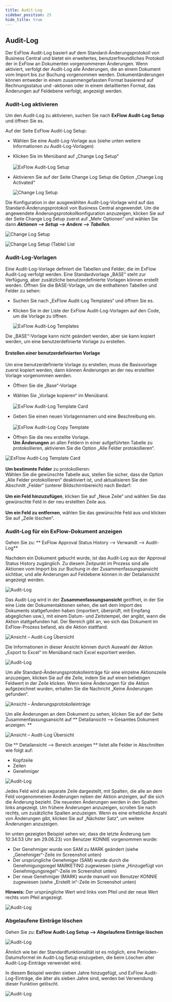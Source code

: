```yaml
---
title: Audit-Log
sidebar_position: 25
hide_title: true
---
```

## Audit-Log
Der ExFlow Audit-Log basiert auf dem Standard-Änderungsprotokoll von Business Central und bietet ein erweitertes, benutzerfreundliches Protokoll der in ExFlow an Dokumenten vorgenommenen Änderungen. Wenn aktiviert, verfolgt der Audit-Log alle Änderungen, die an einem Dokument vom Import bis zur Buchung vorgenommen werden. Dokumentänderungen können entweder in einem zusammengefassten Format basierend auf Rechnungsstatus und -aktionen oder in einem detaillierten Format, das Änderungen auf Feldebene verfolgt, angezeigt werden.

### Audit-Log aktivieren
Um den Audit-Log zu aktivieren, suchen Sie nach **ExFlow Audit-Log Setup** und öffnen Sie es.

Auf der Seite ExFlow Audit-Log Setup:

* Wählen Sie eine Audit-Log-Vorlage aus (siehe unten weitere Informationen zu Audit-Log-Vorlagen)
* Klicken Sie im Menüband auf „Change Log Setup“<br/><br/>
    ![ExFlow Audit-Log Setup](@site/static/img/media/audit-log-setup-001.png)<br/>

* Aktivieren Sie auf der Seite Change Log Setup die Option „Change Log Activated“<br/>

    ![Change Log Setup](@site/static/img/media/change-log-setup-001.png)

Die Konfiguration in der ausgewählten Audit-Log-Vorlage wird auf das Standard-Änderungsprotokoll von Business Central angewendet. Um die angewendete Änderungsprotokollkonfiguration anzuzeigen, klicken Sie auf der Seite Change Log Setup zuerst auf „Mehr Optionen“ und wählen Sie dann ***Aktionen --> Setup --> Andere --> Tabellen***.

![Change Log Setup](@site/static/img/media/change-log-setup-002.png)

![Change Log Setup (Table) List](@site/static/img/media/change-log-setup-table-list-001.png)

### Audit-Log-Vorlagen
Eine Audit-Log-Vorlage definiert die Tabellen und Felder, die im ExFlow Audit-Log verfolgt werden. Eine Standardvorlage „BASE“ steht zur Verfügung, aber zusätzliche benutzerdefinierte Vorlagen können erstellt werden. Öffnen Sie die BASE-Vorlage, um die enthaltenen Tabellen und Felder zu sehen:
* Suchen Sie nach „ExFlow Audit-Log Templates“ und öffnen Sie es.
* Klicken Sie in der Liste der ExFlow Audit-Log-Vorlagen auf den Code, um die Vorlage zu öffnen.

  ![ExFlow Audit-Log Templates](@site/static/img/media/audit-log-templates-001.png)

Die „BASE“-Vorlage kann nicht geändert werden, aber sie kann kopiert werden, um eine benutzerdefinierte Vorlage zu erstellen.

#### Erstellen einer benutzerdefinierten Vorlage
Um eine benutzerdefinierte Vorlage zu erstellen, muss die Basisvorlage zuerst kopiert werden, dann können Änderungen an der neu erstellten Vorlage vorgenommen werden.
* Öffnen Sie die „Base“-Vorlage
* Wählen Sie „Vorlage kopieren“ im Menüband.<br/><br/>
    ![ExFlow Audit-Log Template Card](@site/static/img/media/audit-log-template-card-001.png)

* Geben Sie einen neuen Vorlagennamen und eine Beschreibung ein.<br/><br/>
    ![ExFlow Audit-Log Copy Template](@site/static/img/media/audit-log-001-copy-template.png)

* Öffnen Sie die neu erstellte Vorlage. <br/> 
**Um Änderungen** an allen Feldern in einer aufgeführten Tabelle zu protokollieren, aktivieren Sie die Option „Alle Felder protokollieren“.<br/>

![ExFlow Audit-Log Template Card](@site/static/img/media/audit-log-template-card-002.png)<br/><br/>
**Um bestimmte Felder** zu protokollieren:<br/>
Wählen Sie die gewünschte Tabelle aus, stellen Sie sicher, dass die Option „Alle Felder protokollieren“ deaktiviert ist, und aktualisieren Sie den Abschnitt „Felder“ (unterer Bildschirmbereich) nach Bedarf:<br/><br/>
**Um ein Feld hinzuzufügen**, klicken Sie auf „Neue Zeile“ und wählen Sie das gewünschte Feld in der neu erstellten Zeile aus.<br/><br/>
**Um ein Feld zu entfernen**, wählen Sie das gewünschte Feld aus und klicken Sie auf „Zeile löschen“.

### Audit-Log für ein ExFlow-Dokument anzeigen

Gehen Sie zu: ** ExFlow Approval Status History --> Verwandt --> Audit-Log** 

Nachdem ein Dokument gebucht wurde, ist das Audit-Log aus der Approval Status History zugänglich. Zu diesem Zeitpunkt im Prozess sind alle Aktionen vom Import bis zur Buchung in der Zusammenfassungsansicht sichtbar, und alle Änderungen auf Feldebene können in der Detailansicht angezeigt werden.

![Audit-Log](@site/static/img/media/audit-log-approval-status-history-001.png)

Das Audit-Log wird in der **Zusammenfassungsansicht** geöffnet, in der Sie eine Liste der Dokumentaktionen sehen, die seit dem Import des Dokuments stattgefunden haben (importiert, überprüft, mit Empfang abgeglichen usw.), mit einem Datum- und Zeitstempel, der angibt, wann die Aktion stattgefunden hat. Der Bereich gibt an, wo sich das Dokument im ExFlow-Prozess befand, als die Aktion stattfand.<br/>

![Ansicht – Audit-Log Übersicht](@site/static/img/media/view-audit-log-overview-001.png)

Die Informationen in dieser Ansicht können durch Auswahl der Aktion „Export to Excel“ im Menüband nach Excel exportiert werden.<br/>

![Audit-Log](@site/static/img/media/audit-log-excel-001.png)

Um alle Standard-Änderungsprotokolleinträge für eine einzelne Aktionszeile anzuzeigen, klicken Sie auf die Zeile, indem Sie auf einen beliebigen Feldwert in der Zeile klicken. Wenn keine Änderungen für die Aktion aufgezeichnet wurden, erhalten Sie die Nachricht „Keine Änderungen gefunden“.

![Ansicht – Änderungsprotokolleinträge](@site/static/img/media/view-change-log-entries-001.png)

Um alle Änderungen an dem Dokument zu sehen, klicken Sie auf der Seite Zusammenfassungsansicht auf ** Detailansicht --> Gesamtes Dokument anzeigen. **<br/>

![Ansicht – Audit-Log Übersicht](@site/static/img/media/view-audit-log-overview-002.png)

Die ** Detailansicht --> Bereich anzeigen ** listet alle Felder in Abschnitten wie folgt auf:
* Kopfzeile
* Zeilen
* Genehmiger

![Audit-Log](@site/static/img/media/view-audit-log-overview-003.png)

Jedes Feld wird als separate Zeile dargestellt, mit Spalten, die alle an dem Feld vorgenommenen Änderungen neben der Aktion anzeigen, auf die sich die Änderung bezieht. Die neuesten Änderungen werden in den Spalten links angezeigt. Um frühere Änderungen anzuzeigen, scrollen Sie nach rechts, um zusätzliche Spalten anzuzeigen. Wenn es eine erhebliche Anzahl von Änderungen gibt, klicken Sie auf „Nächster Satz“, um weitere Änderungen anzuzeigen.

Im unten gezeigten Beispiel sehen wir, dass die letzte Änderung (um 10:34:53 Uhr am 29.06.23) von Benutzer KONNIE vorgenommen wurde:
* Der Genehmiger wurde von SAM zu MARK geändert (siehe „Genehmiger“-Zeile im Screenshot unten)
* Der ursprüngliche Genehmiger (SAM) wurde durch die Genehmigungsregel MARKETING zugewiesen (siehe „Hinzugefügt von Genehmigungsregel“-Zeile im Screenshot unten)
* Der neue Genehmiger (MARK) wurde manuell von Benutzer KONNIE zugewiesen (siehe „Erstellt in“-Zeile im Screenshot unten)

**Hinweis:** Der ursprüngliche Wert wird links vom Pfeil und der neue Wert rechts vom Pfeil angezeigt.

![Audit-Log](@site/static/img/media/audit-log-detailed-view-001.png)

### Abgelaufene Einträge löschen

Gehen Sie zu: **ExFlow Audit-Log Setup --> Abgelaufene Einträge löschen**

![Audit-Log](@site/static/img/media/audit-log-delete-entries-001.png)

Ähnlich wie bei der Standardfunktionalität ist es möglich, eine Perioden-Datumsformel im Audit-Log Setup einzugeben, die beim Löschen alter Audit-Log-Einträge verwendet wird.

In diesem Beispiel werden sieben Jahre hinzugefügt, und ExFlow Audit-Log-Einträge, die älter als sieben Jahre sind, werden bei Verwendung dieser Funktion gelöscht.

![Audit-Log](@site/static/img/media/audit-log-delete-entries-002.png)
